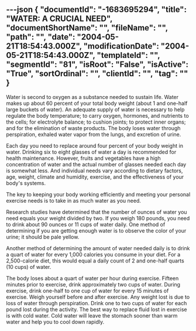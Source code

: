 ---json
{
  "documentId": "-1683695294",
  "title": "WATER: A CRUCIAL NEED",
  "documentShortName": "",
  "fileName": "",
  "path": "",
  "date": "2004-05-21T18:54:43.000Z",
  "modificationDate": "2004-05-21T18:54:43.000Z",
  "templateId": "",
  "segmentId": "81",
  "isRoot": "False",
  "isActive": "True",
  "sortOrdinal": "",
  "clientId": "",
  "tag": ""
}
---

Water is second to oxygen as a substance needed to sustain life. Water makes up about 60 percent of your total body weight (about 1 and one-half large buckets of water). An adequate supply of water is necessary to help regulate the body temperature; to carry oxygen, hormones, and nutrients to the cells; for electrolyte balance; to cushion joints; to protect inner organs; and for the elimination of waste products. The body loses water through perspiration, exhaled water vapor from the lungs, and excretion of urine. 

Each day you need to replace around four percent of your body weight in water. Drinking six to eight glasses of water a day is recommended for health maintenance. However, fruits and vegetables have a high concentration of water and the actual number of glasses needed each day is somewhat less. And individual needs vary according to dietary factors, age, weight, climate and humidity, exercise, and the effectiveness of your body's systems.

The key to keeping your body working efficiently and meeting your personal exercise needs is to take in as much water as you need. 

Research studies have determined that the number of ounces of water you need equals your weight divided by two. If you weigh 180 pounds, you need to drink about 90 ounces or 11 cups of water daily. One method of determining if you are getting enough water is to observe the color of your urine; it should be pale yellow. 

Another method of determining the amount of water needed daily is to drink a quart of water for every 1,000 calories you consume in your diet. For a 2,500-calorie diet, this would equal a daily count of 2 and one-half quarts (10 cups) of water.

The body loses about a quart of water per hour during exercise. Fifteen minutes prior to exercise, drink approximately two cups of water. During exercise, drink one-half to one cup of water for every 15 minutes of exercise. Weigh yourself before and after exercise. Any weight lost is due to loss of water through perspiration. Drink one to two cups of water for each pound lost during the activity. The best way to replace fluid lost in exercise is with cold water. Cold water will leave the stomach sooner than warm water and help you to cool down rapidly.
